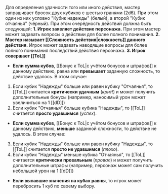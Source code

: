 Для определения удачности того или иного действия, мастер запрашивает бросок двух кубиков с шестью гранями (2d6). При этом один из них условно "Кубик надежды" (белый), а второй "Кубик отчаянья" (чёрный). При этом очерёдность действий должна быть следующей:
**1.  Игрок заявляет действие персонажа.** При этом мастер может задавать вопросы о действии для более полного понимания.
**2. Мастер называет [[Сложность действия|сложность]] данного действия.** Игрок может задавать наводящие вопросы для более полного понимания последствий действия персонажа. 
**3. Игрок совершает [[ToL]]**
- **Если сумма кубов**, [[Бонус к ToL|с учётом бонусов и штрафов]] к данному действию, равна или **превышает** заданную сложность, то действие удалось. В этом случае:
1. Если кубик "Надежды" больше или равен кубику "Отчаянья", то [[ToL]] считается **критически удачным** (*крит!*) и может получить дополнительные бонусы (например, наносимый урон может увеличиться на 1 [[dD]])
2. Если кубик "Отчаянья" больше кубика "Надежды", то [[ToL]] считается **просто удавшимся** (*успех*).
- **Если сумма кубов**,  [[Бонус к ToL|с учётом бонусов и штрафов]] к данному действию, **меньше** заданной сложности, то действие не удалось. В этом случае:
3. Если кубик "Надежды" больше или равен кубику "Надежды", то [[ToL]] считается **просто не удавшимся** (*плохо*).
4. Если кубик "Надежды" меньше кубика "Отчаянья", то [[ToL]] считается **критически провальным** (*провал*) и может получить дополнительные штрафы (например, персонаж может сам получить небольшой урон на 1 [[dD]])
- **Если выпавшие значения на кубах равны**, то игрок может перебросить 1 куб по своему выбору.